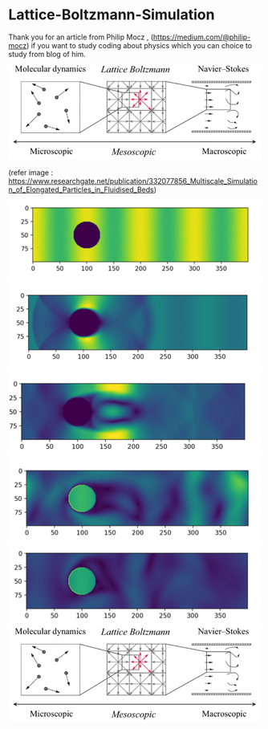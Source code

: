 # Lattice-Boltzmann-Simulation

Thank you for an article from Philip Mocz , (https://medium.com/@philip-mocz) if you want to study coding about physics which you can choice to study from blog of him. 

![MAPPING](Image/Tables.png)

(refer image : https://www.researchgate.net/publication/332077856_Multiscale_Simulation_of_Elongated_Particles_in_Fluidised_Beds)

![numNt1](Image/1.png)
![numNt10](Image/10.png)
![numNt1000](Image/1000.png)
![numNt5k](Image/5000.png)
![numNt10k](Image/10k.png)
![numNt100k](Image/Tables.png)
